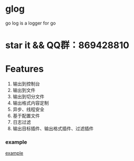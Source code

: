 # glog
go log is a logger for go 

# star it && QQ群：869428810

# Features
1. 输出到控制台
2. 输出到文件
3. 输出到切分文件
4. 输出格式内容定制
5. 异步、线程安全
6. 基于配置文件
7. 日志过滤
8. 输出目标插件、输出格式插件、过滤插件

### example
[example](https://github.com/gosrv/glog/blob/master/example/example_test.go)